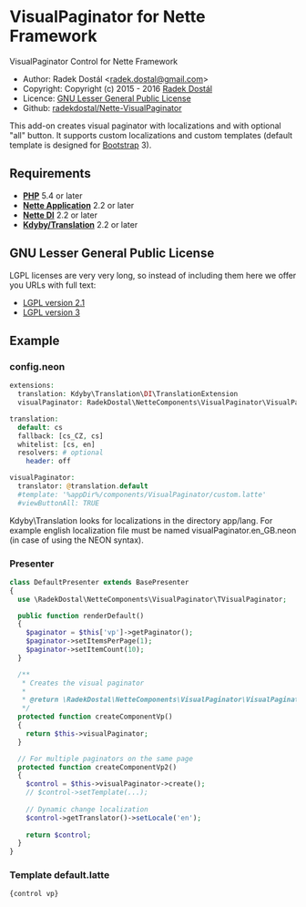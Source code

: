 ﻿# VisualPaginator for Nette Framework

VisualPaginator Control for Nette Framework

- Author: Radek Dostál &lt;radek.dostal@gmail.com&gt;
- Copyright: Copyright (c) 2015 - 2016 [Radek Dostál](https://www.radekdostal.cz)
- Licence: [GNU Lesser General Public License](https://www.gnu.org/licenses/)
- Github: [radekdostal/Nette-VisualPaginator](https://github.com/radekdostal/Nette-VisualPaginator)

This add-on creates visual paginator with localizations and with optional "all" button. It supports custom localizations and custom templates (default template is designed for [Bootstrap](http://getbootstrap.com/) 3).

## Requirements

- **[PHP](https://php.net)** 5.4 or later
- **[Nette Application](https://github.com/nette/application)** 2.2 or later
- **[Nette DI](https://github.com/nette/di)** 2.2 or later
- **[Kdyby/Translation](https://github.com/Kdyby/Translation)** 2.2 or later

## GNU Lesser General Public License

LGPL licenses are very very long, so instead of including them here we offer you URLs with full text:

- [LGPL version 2.1](https://www.gnu.org/licenses/lgpl-2.1.html)
- [LGPL version 3](https://www.gnu.org/licenses/lgpl-3.0.html)

## Example

### config.neon

```php
extensions:
  translation: Kdyby\Translation\DI\TranslationExtension
  visualPaginator: RadekDostal\NetteComponents\VisualPaginator\VisualPaginatorExtension

translation:
  default: cs
  fallback: [cs_CZ, cs]
  whitelist: [cs, en]
  resolvers: # optional
    header: off

visualPaginator:
  translator: @translation.default
  #template: '%appDir%/components/VisualPaginator/custom.latte'
  #viewButtonAll: TRUE
```

Kdyby\Translation looks for localizations in the directory app/lang. For example english localization file must be named visualPaginator.en_GB.neon (in case of using the NEON syntax).

### Presenter

```php
class DefaultPresenter extends BasePresenter
{
  use \RadekDostal\NetteComponents\VisualPaginator\TVisualPaginator;

  public function renderDefault()
  {
    $paginator = $this['vp']->getPaginator();
    $paginator->setItemsPerPage(1);
    $paginator->setItemCount(10);
  }

  /**
   * Creates the visual paginator
   *
   * @return \RadekDostal\NetteComponents\VisualPaginator\VisualPaginator
   */
  protected function createComponentVp()
  {
    return $this->visualPaginator;
  }

  // For multiple paginators on the same page
  protected function createComponentVp2()
  {
    $control = $this->visualPaginator->create();
    // $control->setTemplate(...);
    
    // Dynamic change localization
    $control->getTranslator()->setLocale('en');
    
    return $control;
  }
}
```

### Template default.latte

```
{control vp}
```